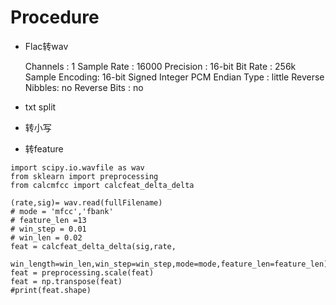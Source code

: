 


# Procedure

- Flac转wav

    Channels       : 1
    Sample Rate    : 16000
    Precision      : 16-bit
    Bit Rate       : 256k
    Sample Encoding: 16-bit Signed Integer PCM
    Endian Type    : little
    Reverse Nibbles: no
    Reverse Bits   : no

- txt split

- 转小写 

- 转feature
```
import scipy.io.wavfile as wav
from sklearn import preprocessing
from calcmfcc import calcfeat_delta_delta

(rate,sig)= wav.read(fullFilename)
# mode = 'mfcc','fbank'
# feature_len =13
# win_step = 0.01
# win_len = 0.02
feat = calcfeat_delta_delta(sig,rate,
    win_length=win_len,win_step=win_step,mode=mode,feature_len=feature_len)
feat = preprocessing.scale(feat)
feat = np.transpose(feat)
#print(feat.shape)
```


